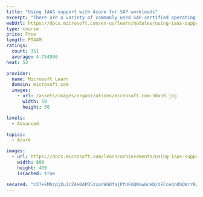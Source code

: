 ```yaml
---
title: "Using IAAS support with Azure for SAP workloads"
excerpt: "There are a variety of commonly used SAP-certified operating systems supported by SAP running on Azure VMs, and there are also several different methods of provisioning storage for SAP workloads in Azure. In this module, you will learn the SAP recommended support products and VM types as well as the network, database, and monitoring requirements."
webUrl: https://docs.microsoft.com/en-us/learn/modules/using-iaas-support-azure-sap-workloads/
type: course
price: Free
length: PT44M
ratings:
  count: 351
  average: 4.754986
heat: 52

provider:
  name: Microsoft Learn
  domain: microsoft.com
  images:
    - url: /assets/images/organizations/microsoft.com-50x50.jpg
      width: 50
      height: 50

levels:
  - Advanced

topics:
  - Azure

images:
  - url: https://docs.microsoft.com/learn/achievements/using-iaas-support-with-azure-for-sap-workloads-social.png
    width: 800
    height: 400
    isCached: true

secured: "z3T+EMhzpjXuJcZ4H0APD5zxonWGQfajPtUFmQWxwGceD/zECce4nOhQWrrRZWw9g21fbN7u/jfS5OguOLpFgHjtq++V7aG8EQZqRdgdm7RfYTFMmzILcEmSoT6CyYu3bExVFi5Q9FtpwBE9B+nvmz/UwVCm7WHXWf20HoyX6tZxwwRNXU6ED0Zuy6rfg1CXrwlJL+7bdNVKRHl5T9nwjJ2wpMeSKsiF/MLsMNTZs/eCjTduHTTWw/b8A/8mdxzC66cmJ+qOpPLahtk7exU0ts/9htlsyxQwGkZjJLcXECMOauJrnG0zz5/j/FpwqC9mpWOiowN/mQduPOFQWzoVDnn5HSGIsVm+y4JVrInP/LeD02yPAhr3WdROcl2qoMqr+EAWtlsiSGP/aOzYHCWx4+n0cYFCgA6N0G9U/SpQtTk=;bmxMuaZwuR3brcAGmD5T9A=="
---
```


